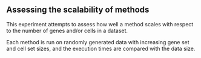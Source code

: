 ## Assessing the scalability of methods

This experiment attempts to assess how well a method scales 
with respect to the number of genes and/or cells in a dataset.

Each method is run on randomly generated data with increasing
gene set and cell set sizes, and the execution times are compared
with the data size.
